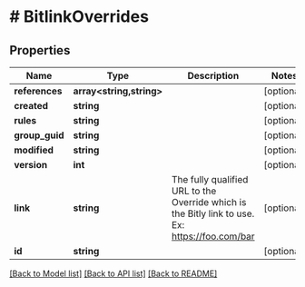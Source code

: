 # # BitlinkOverrides

## Properties

Name | Type | Description | Notes
------------ | ------------- | ------------- | -------------
**references** | **array<string,string>** |  | [optional]
**created** | **string** |  | [optional]
**rules** | **string** |  | [optional]
**group_guid** | **string** |  | [optional]
**modified** | **string** |  | [optional]
**version** | **int** |  | [optional]
**link** | **string** | The fully qualified URL to the Override which is the Bitly link to use. Ex: https://foo.com/bar | [optional]
**id** | **string** |  | [optional]

[[Back to Model list]](../../README.md#models) [[Back to API list]](../../README.md#endpoints) [[Back to README]](../../README.md)
